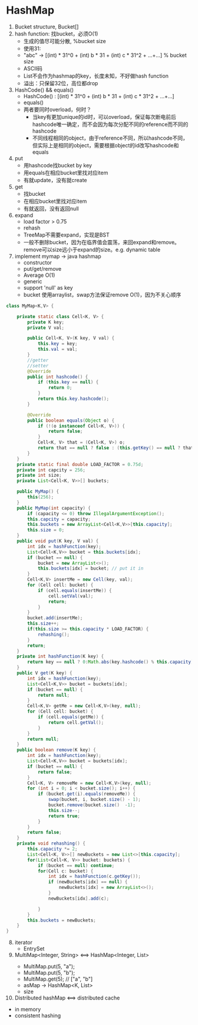 # HashMap
1. Bucket structure, Bucket[]
2. hash function: 找bucket，必须O(1)
   - 生成的值尽可能分散, %bucket size
   -  使用31: 
   -  "abc" -> [(int)  * 31^0 + (int) b * 31 + (int) c * 31^2 + ...+...] % bucket size
   -  ASCII码
   -  List不会作为hashmap的key，长度未知，不好做hash function
   -  溢出：只保留32位，高位都drop
3. HashCode() && equals()
   - HashCode() : [(int)  * 31^0 + (int) b * 31 + (int) c * 31^2 + ...+...]
   - equals()
   - 两者要同时overload，何时？
     - 当key有更加unique的id时，可以overload，保证每次断电前后hashcode唯一确定，而不会因为每次分配不同的reference而不同的hashcode
     - 不同线程相同的object，由于reference不同，所以hashcode不同，但实际上是相同的object，需要根据object的id改写hashcode和equals
4. put
   - 用hashcode找bucket by key
   - 用equals在相应bucket里找对应item
   - 有就update，没有就create
5. get
   - 找bucket
   - 在相应bucket里找对应item
   - 有就返回，没有返回null
6. expand
   - load factor > 0.75
   - rehash
   - TreeMap不需要expand，实现是BST
   - 一般不删除bucket，因为在临界值会震荡，来回expand和remove。remove可以size远小于expand的size。e.g. dynamic table
7. implement mymap -> java hashmap
   - constructor
   - put/get/remove
   - Average O(1)
   - generic
   - support 'null' as key
   - bucket 使用arraylist，swap方法保证remove O(1)，因为不关心顺序
```java
class MyMap<K,V> {

    private static class Cell<K, V> {
        private K key;
        private V val;   

        public Cell<K, V>(K key, V val) {
            this.key = key;
            this.val = val;
        }
        //getter
        //setter
        @Override
        public int hashcode() {
            if (this.key == null) {
                return 0;
            }
            return this.key.hashcode();
        }

        @Override
        public boolean equals(Object o) {
            if (!(o instanceof Cell<K, V>)) {
                return false;
            }
            Cell<K, V> that = (Cell<K, V>) o;
            return that == null ? false : (this.getKey() == null ? that.getKey() == null : that.getKey().equals(this.getKey()));
        }
    }
    private static final double LOAD_FACTOR = 0.75d;
    private int capcity = 256;
    private int size;
    private List<Cell<K, V>>[] buckets;

    public MyMap() {
        this(256);
    }
    public MyMap(int capacity) {
        if (capacity <= 0) throw IllegalArgumentException();
        this.capcity = capacity;
        this.buckets = new ArrayList<Cell<K,V>>[this.capacity];
        this.size = 0;
    }
    public void put(K key, V val) {
        int idx = hashFunction(key);
        List<Cell<K,V>> bucket = this.buckets[idx];
        if (bucket == null) {
            bucket = new ArrayList<>();
            this.buckets[idx] = bucket; // put it in
        }
        Cell<K,V> insertMe = new Cell(key, val);
        for (Cell cell: bucket) {
            if (cell.equals(insertMe)) {
                cell.setVal(val);
                return;
            }
        }
        bucket.add(insertMe);
        this.size++;
        if(this.size >= this.capacity * LOAD_FACTOR) {
            rehashing();
        }
        return;
    }
    private int hashFunction(K key) {
        return key == null ? 0:Math.abs(key.hashcode() % this.capacity); //return 0是stable在range里
    }
    public V get(K key) {
        int idx = hashFunction(key);
        List<Cell<K,V>> bucket = buckets[idx];
        if (bucket == null) {
            return null;
        }
        Cell<K,V> getMe = new Cell<K,V>(key, null);
        for (Cell cell: bucket) {
            if (cell.equals(getMe)) {
                return cell.getVal();
            }
        }
        return null;
    }
    public boolean remove(K key) {
        int idx = hashFunction(key);
        List<Cell<K,V>> bucket = buckets[idx];
        if (bucket == null) {
            return false;
        }
        Cell<K, V> removeMe = new Cell<K,V>(key, null);
        for (int i = 0; i < bucket.size(); i++) {
            if (bucket.get(i).equals(removeMe)) {
                swap(bucket, i, bucket.size() - 1);
                bucket.remove(bucket.size()  -1);
                this.size--;
                return true;
            }
        }
        return false;
    }
    private void rehashing() {
        this.capacity *= 2;
        List<Cell<K, V>>[] newBuckets = new List<>[this.capacity];
        for(List<Cell<K, V>> bucket: buckets) {
            if (bucket == null) continue;
            for(Cell c: bucket) {
                int idx = hashFunction(c.getKey());
                if (newBuckets[idx] == null) {
                    newBuckets[idx] = new ArrayList<>();
                }
                newBuckets[idx].add(c);

            }
        }
        this.buckets = newBuckets;
    }
}
```
8. iterator
   - EntrySet
9. MultiMap<Integer, String> <==> HashMap<Integer, List<String>>
   - MultiMap.put(5, "a");
   - MultiMap.put(5, "b");
   - MultiMap.get(5); // ["a", "b"]
   - asMap -> HashMap<K, List<V>>
   - size
10. Distributed hashMap <==> distributed cache
   - in memory
   - consistent hashing
